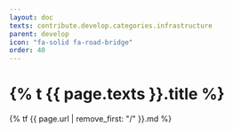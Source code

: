 ```yaml
---
layout: doc
texts: contribute.develop.categories.infrastructure
parent: develop
icon: "fa-solid fa-road-bridge"
order: 40
---
```


# {% t {{ page.texts }}.title %}

{% tf {{ page.url | remove_first: "/" }}.md %}

